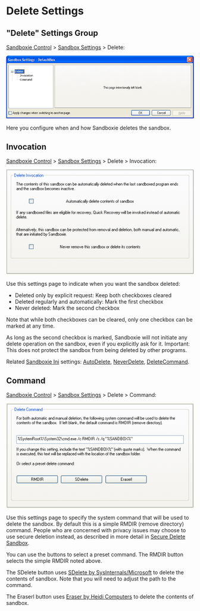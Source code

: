 # Delete Settings

## "Delete" Settings Group

[Sandboxie Control](SandboxieControl.md) > [Sandbox Settings](SandboxSettings.md) > Delete:

![](/Media/DeleteSettings.png)

Here you configure when and how Sandboxie deletes the sandbox.

## Invocation

[Sandboxie Control](SandboxieControl.md) > [Sandbox Settings](SandboxSettings.md) > Delete > Invocation:

![](/Media/DeleteInvocationSettings.png)

Use this settings page to indicate when you want the sandbox deleted:

* Deleted only by explicit request: Keep both checkboxes cleared
* Deleted regularly and automatically: Mark the first checkbox
* Never deleted: Mark the second checkbox 

Note that while both checkboxes can be cleared, only one checkbox can be marked at any time.

As long as the second checkbox is marked, Sandboxie will not initiate any delete operation on the sandbox, even if you explicitly ask for it. Important: This does not protect the sandbox from being deleted by other programs.

Related [Sandboxie Ini](SandboxieIni.md) settings: [AutoDelete](AutoDelete.md), [NeverDelete](NeverDelete.md), [DeleteCommand](DeleteCommand.md).

## Command

[Sandboxie Control](SandboxieControl.md) > [Sandbox Settings](SandboxSettings.md) > Delete > Command:

![](/Media/DeleteCommandSettings.png)

Use this settings page to specify the system command that will be used to delete the sandbox. By default this is a simple RMDIR (remove directory) command. People who are concerned with privacy issues may choose to use secure deletion instead, as described in more detail in [Secure Delete Sandbox](SecureDeleteSandbox.md).

You can use the buttons to select a preset command. The RMDIR button selects the simple RMDIR noted above.

The SDelete button uses [SDelete by SysInternals/Microsoft](https://docs.microsoft.com/en-us/sysinternals/downloads/sdelete) to delete the contents of sandbox. Note that you will need to adjust the path to the command.

The Eraserl button uses [Eraser by Heidi Computers](https://eraser.heidi.ie/) to delete the contents of sandbox.
